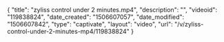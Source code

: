 {
    "title": "zyliss control under 2 minutes.mp4",
    "description": "",
    "videoid": "119838824",
    "date_created": "1506607057",
    "date_modified": "1506607842",
    "type": "captivate",
    "layout": "video",
    "url": "\/v\/zyliss-control-under-2-minutes-mp4\/119838824"
}